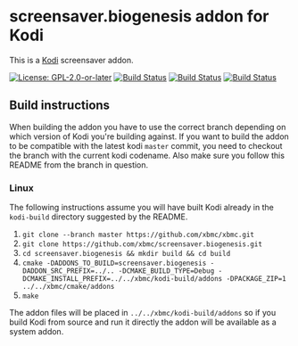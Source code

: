 # screensaver.biogenesis addon for Kodi

This is a [Kodi](http://kodi.tv) screensaver addon.

[![License: GPL-2.0-or-later](https://img.shields.io/badge/License-GPL%20v2+-blue.svg)](LICENSE.md)
[![Build Status](https://travis-ci.org/xbmc/screensaver.biogenesis.svg?branch=Matrix)](https://travis-ci.org/xbmc/screensaver.biogenesis/branches)
[![Build Status](https://dev.azure.com/teamkodi/binary-addons/_apis/build/status/xbmc.screensaver.biogenesis?branchName=Matrix)](https://dev.azure.com/teamkodi/binary-addons/_build/latest?definitionId=42&branchName=Matrix)
[![Build Status](https://jenkins.kodi.tv/view/Addons/job/xbmc/job/screensaver.biogenesis/job/Matrix/badge/icon)](https://jenkins.kodi.tv/blue/organizations/jenkins/xbmc%2Fscreensaver.biogenesis/branches/)
<!--- [![Build Status](https://ci.appveyor.com/api/projects/status/github/xbmc/screensaver.biogenesis?svg=true)](https://ci.appveyor.com/project/xbmc/screensaver-biogenesis) -->

## Build instructions

When building the addon you have to use the correct branch depending on which version of Kodi you're building against.
If you want to build the addon to be compatible with the latest kodi `master` commit, you need to checkout the branch with the current kodi codename.
Also make sure you follow this README from the branch in question.

### Linux

The following instructions assume you will have built Kodi already in the `kodi-build` directory 
suggested by the README.

1. `git clone --branch master https://github.com/xbmc/xbmc.git`
2. `git clone https://github.com/xbmc/screensaver.biogenesis.git`
3. `cd screensaver.biogenesis && mkdir build && cd build`
4. `cmake -DADDONS_TO_BUILD=screensaver.biogenesis -DADDON_SRC_PREFIX=../.. -DCMAKE_BUILD_TYPE=Debug -DCMAKE_INSTALL_PREFIX=../../xbmc/kodi-build/addons -DPACKAGE_ZIP=1 ../../xbmc/cmake/addons`
5. `make`

The addon files will be placed in `../../xbmc/kodi-build/addons` so if you build Kodi from source and run it directly 
the addon will be available as a system addon.
